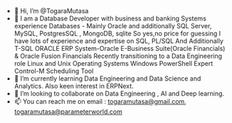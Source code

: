 - 👋 Hi, I’m @TogaraMutasa
- 👀 I am a Database Developer with business  and banking Systems experience
Databases - Mainly Oracle and additionally SQL Server, MySQL, PostgresSQL , MongoDB, sqlite
So yes,no price for guessing I have lots of experience and expertise on SQL, PL/SQL
And Additionally T-SQL
ORACLE ERP System-Oracle E-Business Suite(Oracle Financials) & Oracle Fusion Financials
Recently transitioning to a Data Engineering role
Linux and Unix Operating Systems
Windows PowerShell
Expert Control-M Scheduling Tool
- 🌱 I’m currently learning Data Engineering and Data Science and Analytics. Also keen interest in ERPNext.
- 💞️ I’m looking to collaborate on Data Engineering , AI and Deep learning.
- 📫 You can reach me on email : togaramutasa@gmail.com, togaramutasa@parameterworld.com

<!---
TogaraMutasa/TogaraMutasa is a ✨ special ✨ repository because its `README.md` (this file) appears on your GitHub profile.
You can click the Preview link to take a look at your changes.
--->
